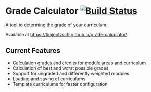 # Grade Calculator [![Build Status](https://img.shields.io/endpoint.svg?url=https%3A%2F%2Factions-badge.atrox.dev%2FTimJentzsch%2Fgrade-calculator%2Fbadge&style=flat)](https://actions-badge.atrox.dev/TimJentzsch/grade-calculator/goto)

A tool to determine the grade of your curriculum.

Available at https://timjentzsch.github.io/grade-calculator/.

## Current Features

- Calculation grades and credits for module areas and curriculum
- Calculation of best and worst possible grades
- Support for ungraded and differently weighted modules
- Loading and saving of curriculums
- Template curriculums for faster configuration
